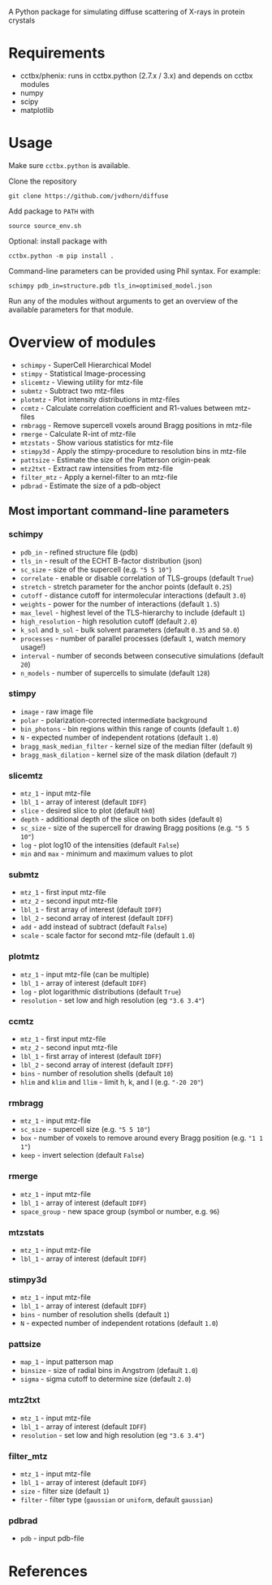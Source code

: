 A Python package for simulating diffuse scattering of X-rays in protein crystals

# Requirements
* cctbx/phenix: runs in cctbx.python (2.7.x / 3.x) and depends on cctbx modules
* numpy
* scipy
* matplotlib

# Usage
Make sure `cctbx.python` is available.

Clone the repository
```
git clone https://github.com/jvdhorn/diffuse
```

Add package to `PATH` with
```
source source_env.sh
```

Optional: install package with
```
cctbx.python -m pip install .
```

Command-line parameters can be provided using Phil syntax. For example:
```
schimpy pdb_in=structure.pdb tls_in=optimised_model.json
```

Run any of the modules without arguments to get an overview of the available parameters for that module.

# Overview of modules
* `schimpy` - SuperCell Hierarchical Model
* `stimpy` - Statistical Image-processing
* `slicemtz` - Viewing utility for mtz-file
* `submtz` - Subtract two mtz-files
* `plotmtz` - Plot intensity distributions in mtz-files
* `ccmtz` - Calculate correlation coefficient and R1-values between mtz-files
* `rmbragg` - Remove supercell voxels around Bragg positions in mtz-file
* `rmerge` - Calculate R-int of mtz-file
* `mtzstats` - Show various statistics for mtz-file
* `stimpy3d` - Apply the stimpy-procedure to resolution bins in mtz-file
* `pattsize` - Estimate the size of the Patterson origin-peak
* `mtz2txt` - Extract raw intensities from mtz-file
* `filter_mtz` - Apply a kernel-filter to an mtz-file
* `pdbrad` - Estimate the size of a pdb-object

## Most important command-line parameters
### schimpy
* `pdb_in` - refined structure file (pdb)
* `tls_in` - result of the ECHT B-factor distribution (json)
* `sc_size` - size of the supercell (e.g. `"5 5 10"`)
* `correlate` - enable or disable correlation of TLS-groups (default `True`)
* `stretch` - stretch parameter for the anchor points (default `0.25`)
* `cutoff` - distance cutoff for intermolecular interactions (default `3.0`)
* `weights` - power for the number of interactions (default `1.5`)
* `max_level` - highest level of the TLS-hierarchy to include (default `1`)
* `high_resolution` - high resolution cutoff (default `2.0`)
* `k_sol` and `b_sol` - bulk solvent parameters (default `0.35` and `50.0`)
* `processes` - number of parallel processes (default `1`, watch memory usage!)
* `interval` - number of seconds between consecutive simulations (default `20`)
* `n_models` - number of supercells to simulate (default `128`)

### stimpy
* `image` - raw image file
* `polar` - polarization-corrected intermediate background
* `bin_photons` - bin regions within this range of counts (default `1.0`)
* `N` - expected number of independent rotations (default `1.0`)
* `bragg_mask_median_filter` - kernel size of the median filter (default `9`)
* `bragg_mask_dilation` - kernel size of the mask dilation (default `7`)

### slicemtz
* `mtz_1` - input mtz-file
* `lbl_1` - array of interest (default `IDFF`)
* `slice` - desired slice to plot (default `hk0`)
* `depth` - additional depth of the slice on both sides (default `0`)
* `sc_size` - size of the supercell for drawing Bragg positions (e.g. `"5 5 10"`)
* `log` - plot log10 of the intensities (default `False`)
* `min` and `max` - minimum and maximum values to plot

### submtz
* `mtz_1` - first input mtz-file
* `mtz_2` - second input mtz-file
* `lbl_1` - first array of interest (default `IDFF`)
* `lbl_2` - second array of interest (default `IDFF`)
* `add` - add instead of subtract (default `False`)
* `scale` - scale factor for second mtz-file (default `1.0`)

### plotmtz
* `mtz_1` - input mtz-file (can be multiple)
* `lbl_1` - array of interest (default `IDFF`)
* `log` - plot logarithmic distributions (default `True`)
* `resolution` - set low and high resolution (eg `"3.6 3.4"`)

### ccmtz
* `mtz_1` - first input mtz-file
* `mtz_2` - second input mtz-file
* `lbl_1` - first array of interest (default `IDFF`)
* `lbl_2` - second array of interest (default `IDFF`)
* `bins` - number of resolution shells (default `10`)
* `hlim` and `klim` and `llim` - limit h, k, and l (e.g. `"-20 20"`)

### rmbragg
* `mtz_1` - input mtz-file
* `sc_size` - supercell size (e.g. `"5 5 10"`)
* `box` - number of voxels to remove around every Bragg position (e.g. `"1 1 1"`)
* `keep` - invert selection (default `False`)

### rmerge
* `mtz_1` - input mtz-file
* `lbl_1` - array of interest (default `IDFF`)
* `space_group` - new space group (symbol or number, e.g. `96`)

### mtzstats
* `mtz_1` - input mtz-file
* `lbl_1` - array of interest (default `IDFF`)

### stimpy3d
* `mtz_1` - input mtz-file
* `lbl_1` - array of interest (default `IDFF`)
* `bins` - number of resolution shells (default `1`)
* `N` - expected number of independent rotations (default `1.0`)

### pattsize
* `map_1` - input patterson map
* `binsize` - size of radial bins in Angstrom (default `1.0`)
* `sigma` - sigma cutoff to determine size (default `2.0`)

### mtz2txt
* `mtz_1` - input mtz-file
* `lbl_1` - array of interest (default `IDFF`)
* `resolution` - set low and high resolution (eg `"3.6 3.4"`)

### filter_mtz
* `mtz_1` - input mtz-file
* `lbl_1` - array of interest (default `IDFF`)
* `size` - filter size (default `1`)
* `filter` - filter type (`gaussian` or `uniform`, default `gaussian`)

### pdbrad
* `pdb` - input pdb-file

# References
